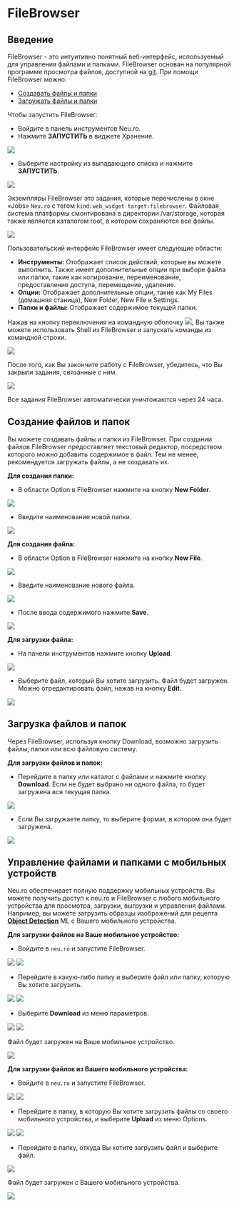 # FileBrowser

## Введение

FileBrowser - это интуитивно понятный веб-интерфейс, используемый для управления файлами и папками. FileBrowser основан на популярной программе просмотра файлов, доступной на [git](https://github.com/filebrowser/filebrowser). При помощи FileBrowser можно:

* [Создавать файлы и папки](filebrowser.md#creating-files-and-folders)
* [Загружать файлы и папки](filebrowser.md#downloading-files-and-folders)

Чтобы запустить FileBrowser: 

* Войдите в панель инструментов Neu.ro.
* Нажмите **ЗАПУСТИТЬ** в виджете Хранение.

![](../.gitbook/assets/image%20%2834%29.png)

* Выберите настройку из выпадающего списка и нажмите **ЗАПУСТИТЬ**.

![](../.gitbook/assets/image%20%2833%29.png)

Экземпляры FileBrowser это задания, которые перечислены в окне «Jobs» `Neu.ro` с тегом `kind:web_widget target:filebrowser`. Файловая система платформы смонтирована в директории /var/storage, которая также является каталогом root, в котором сохраняются все файлы.

![](../.gitbook/assets/image%20%2819%29.png)

Пользовательский интерфейс FileBrowser имеет следующие области:

* **Инструменты:** Отображает список действий, которые вы можете выполнить. Также имеет дополнительные опции при выборе файла или папки, такие как копирование, переименование, предоставление доступа, перемещение, удаление.
* **Опции:** Отображает дополнительные опции, такие как My Files \(домашняя станица\), New Folder, New File и Settings.
* **Папки и файлы:** Отображает содержимое текущей папки.

Нажав на кнопку переключения на командную оболочку ![](../.gitbook/assets/FB_Toggle.jpg), Вы также можете использовать Shell из FileBrowser и запускать команды из командной строки.

![](../.gitbook/assets/FB_Shell.jpg)

После того, как Вы закончите работу с FileBrowser, убедитесь, что Вы закрыли задания, связанные с ним.

![](../.gitbook/assets/image%20%2814%29.png)

Все задания FileBrowser автоматически уничтожаются через 24 часа.

## Создание файлов и папок

Вы можете создавать файлы и папки из FileBrowser. При создании файлов FileBrowser предоставляет текстовый редактор, посредством которого можно добавить содержимое в файл. Тем не менее, рекомендуется загружать файлы, а не создавать их.

**Для создания папки:**

* В области Option в FileBrowser нажмите на кнопку **New Folder**. 

![](../.gitbook/assets/FB_NewFolder.jpg)

* Введите наименование новой папки.

 

![](../.gitbook/assets/FB_NewDirectory.jpg)

**Для создания файла:**

* В области Option в FileBrowser нажмите на кнопку **New File**. 

![](../.gitbook/assets/FB_NewFile.jpg)

* Введите наименование нового файла.

  

![](../.gitbook/assets/FB_NewFileName.jpg)

* После ввода содержимого нажмите **Save**.

 

![](../.gitbook/assets/FB_NewFile_Save.JPG)

**Для загрузки файла:**

* На панели инструментов нажмите кнопку **Upload**. 

![](../.gitbook/assets/FB_UploadButton.jpg)

* Выберите файл, который Вы хотите загрузить. Файл будет загружен. Можно отредактировать файл, нажав на кнопку **Edit**. 

![](../.gitbook/assets/FB_UpFile.JPG)

## Загрузка файлов и папок

Через FileBrowser, используя кнопку Download, возможно загрузить файлы, папки или всю файловую систему.

**Для загрузки файлов и папок:**

* Перейдите в папку или каталог с файлами и нажмите кнопку **Download**. Если не будет выбрано ни одного файла, то будет загружена вся текущая папка.

![](../.gitbook/assets/FB_Download.jpg) 

* Если Вы загружаете папку, то выберите формат, в котором она будет загружена. 

![](../.gitbook/assets/FB_DownFormat.jpg)

## Управление файлами и папками с мобильных устройств

Neu.ro обеспечивает полную поддержку мобильных устройств. Вы можете получить доступ к neu.ro и FileBrowser с любого мобильного устройства для просмотра, загрузки, выгрузки и управления файлами. Например, вы можете загрузить образцы изображений для рецепта [**Object Detection**](https://docs.neu.ro/cookbook/object-detection) ML с Вашего мобильного устройства.

**Для загрузки файлов на Ваше мобильное устройство:**

* Войдите в `neu.ro` и запустите FileBrowser.

![](../.gitbook/assets/dashboard-mobile%20%281%29.png) ![](../.gitbook/assets/FBM_FileBrowser%20%281%29.jpg)

* Перейдите в какую-либо папку и выберите файл или папку, которую Вы хотите загрузить.

![](../.gitbook/assets/FBM_Folder.jpg) ![](../.gitbook/assets/FBM_Down_Select_1.jpg)

* Выберите **Download** из меню параметров.

![](../.gitbook/assets/FBM_Down_Select.jpg) ![](../.gitbook/assets/FBM_DownloadDone%20%281%29.jpg)

Файл будет загружен на Ваше мобильное устройство.

![](../.gitbook/assets/FBM_DownloadDone.jpg)

**Для загрузки файлов из Вашего мобильного устройства:**

* Войдите в `neu.ro` и запустите FileBrowser.

![](../.gitbook/assets/dashboard-mobile.png) ![](../.gitbook/assets/FBM_FileBrowser.jpg)

* Перейдите в папку, в которую Вы хотите загрузить файлы со своего мобильного устройства, и выберите **Upload** из меню Options.

![](../.gitbook/assets/FBM_Up_Folder.jpg) ![](../.gitbook/assets/FBM_UploadButton.jpg)

* Перейдите в папку, откуда Вы хотите загрузить файл и выберите файл.

![](../.gitbook/assets/FBM_UploadFileFolder.jpg)

Файл будет загружен с Вашего мобильного устройства.

![](../.gitbook/assets/FBM_FileUploaded.jpg)


